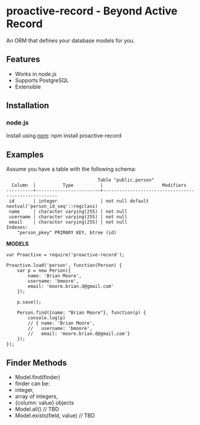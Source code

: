 # proactive-record - Beyond Active Record

An ORM that defines your database models for you.

## Features

* Works in node.js
* Supports PostgreSQL
* Extensible

## Installation

### node.js

Install using [npm](http://npmjs.org/):
    npm install proactive-record

## Examples

Assume you have a table with the following schema:

                                      Table "public.person"
      Column  |          Type          |                      Modifiers                      
    ----------+------------------------+-----------------------------------------------------
     id       | integer                | not null default nextval('person_id_seq'::regclass)
     name     | character varying(255) | not null
     username | character varying(255) | not null
     email    | character varying(255) | not null
    Indexes:
        "person_pkey" PRIMARY KEY, btree (id)


**MODELS**

    var Proactive = require('proactive-record');

    Proactive.load('person', function(Person) {
        var p = new Person({
            name: 'Brian Moore',
            username: 'bmoore',
            email: 'moore.brian.d@gmail.com'
        });

        p.save();

        Person.find({name: "Brian Moore"}, function(p) {
            console.log(p)
            // { name: 'Brian Moore',
            //   username: 'bmoore',
            //   email: 'moore.brian.d@gmail.com'}
        });
    });


## Finder Methods

* Model.find(finder)
 * finder can be:
 * integer,
 * array of integers,
 * {column: value} objects
* Model.all() // TBD
* Model.exists(field, value) // TBD
